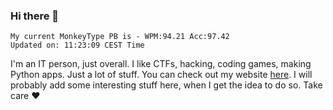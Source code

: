 ### Hi there 👋
<!-- PB START -->
```
My current MonkeyType PB is - WPM:94.21 Acc:97.42
Updated on: 11:23:09 CEST Time
```
<!-- PB END -->
I'm an IT person, just overall. I like CTFs, hacking, coding games, making Python apps. Just a lot of stuff.
You can check out my website [here](https://skill3472.github.io/).
I will probably add some interesting stuff here, when I get the idea to do so. Take care ❤️

